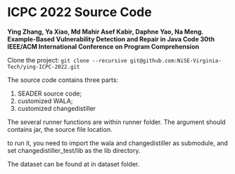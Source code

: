 # ICPC 2022 Source Code

**Ying Zhang, Ya Xiao, Md Mahir Asef Kabir, Daphne Yao, Na Meng. Example-Based Vulnerability Detection and Repair in Java Code 30th IEEE/ACM International Conference on Program Comprehension**

Clone the project: `git clone --recursive git@github.com:NiSE-Virginia-Tech/ying-ICPC-2022.git`

The source code contains three parts:
1. SEADER source code;
2. customized WALA;
3. customized changedistiller

The several runner functions are within runner folder.
The argument should contains jar, the source file location.

to run it, you need to import the wala and changedistiller as submodule, and set changedistiller_test/lib as the lib directory.

The dataset can be found at in dataset folder.
